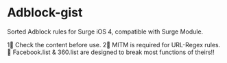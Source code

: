 # Adblock-gist
Sorted Adblock rules for Surge iOS 4, compatible with Surge Module.

1⃣️  Check the content before use.
2⃣️  MITM is required for URL-Regex rules.
🚨 Facebook.list & 360.list are designed to break most functions of theirs!!
